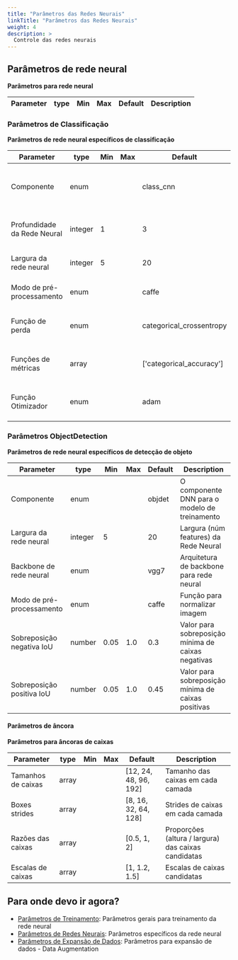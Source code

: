 ```yaml
---
title: "Parâmetros das Redes Neurais"
linkTitle: "Parâmetros das Redes Neurais"
weight: 4
description: >
  Controle das redes neurais
---
```


<!-- <parm_table> -->


## Parâmetros de rede neural

**Parâmetros para rede neural**

|Parameter|type|Min|Max|Default|Description|
|---------|----|---|---|-------|-----------|


### Parâmetros de Classificação

**Parâmetros de rede neural específicos de classificação**

|Parameter|type|Min|Max|Default|Description|
|---------|----|---|---|-------|-----------|
|Componente|enum|||class_cnn|O componente DNN para o modelo de treinamento|
|Profundidade da Rede Neural|integer|1||3|Profundidade (núm camadas) da rede neural|
|Largura da rede neural|integer|5||20|Largura (núm features) da Rede Neural|
|Modo de pré-processamento|enum|||caffe|Função para normalizar imagem|
|Função de perda|enum|||categorical_crossentropy|Função de perda para uso em treinamento|
|Funções de métricas|array|||['categorical_accuracy']|Funções de métricas para uso em avaliação|
|Função Otimizador|enum|||adam|Funções de métricas para uso em avaliação|




### Parâmetros ObjectDetection

**Parâmetros de rede neural específicos de detecção de objeto**

|Parameter|type|Min|Max|Default|Description|
|---------|----|---|---|-------|-----------|
|Componente|enum|||objdet|O componente DNN para o modelo de treinamento|
|Largura da rede neural|integer|5||20|Largura (núm features) da Rede Neural|
|Backbone de rede neural|enum|||vgg7|Arquitetura de backbone para rede neural|
|Modo de pré-processamento|enum|||caffe|Função para normalizar imagem|
|Sobreposição negativa IoU|number|0.05|1.0|0.3|Valor para sobreposição mínima de caixas negativas|
|Sobreposição positiva IoU|number|0.05|1.0|0.45|Valor para sobreposição mínima de caixas positivas|


#### Parâmetros de âncora

**Parâmetros para âncoras de caixas**

|Parameter|type|Min|Max|Default|Description|
|---------|----|---|---|-------|-----------|
|Tamanhos de caixas|array|||[12, 24, 48, 96, 192]|Tamanho das caixas em cada camada|
|Boxes strides|array|||[8, 16, 32, 64, 128]|Strides de caixas em cada camada|
|Razões das caixas|array|||[0.5, 1, 2]|Proporções (altura / largura) das caixas candidatas|
|Escalas de caixas|array|||[1, 1.2, 1.5]|Escalas de caixas candidatas|






<!-- </parm_table> -->


## Para onde devo ir agora?

* [Parâmetros de Treinamento](/docs/concepts/training/train_parms): Parâmetros gerais para treinamento da rede neural
* [Parâmetros de Redes Neurais](/docs/concepts/training/dnn_parms): Parâmetros específicos da rede neural
* [Parâmetros de Expansão de Dados](/docs/concepts/training/data_augmentation_parms): Parâmetros para expansão de dados - Data Augmentation
